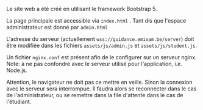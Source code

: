 Le site web a été créé en utilisant le framework Bootstrap 5. 

La page principale est accessible via `index.html` . Tant dis que l'espace administrateur est donné par `admin.html`

L'adresse du serveur (actuellement `wss://guidance.emixam.be/server`) doit être modifiée dans les fichiers `assets/js/admin.js` et `assets/js/student.js`.

Un fichier `nginx.conf` est présent afin de le configurer sur un serveur nginx. Note: à ne pas confondre avec le serveur utilisé pour l'application, i.e. Node.js. 

Attention, le navigateur ne doit pas ce mettre en veille. Sinon la connexion avec le serveur sera interrompue. Il faudra alors se reconnecter dans le cas de l'administrateur, ou se remettre dans la file d'attente dans le cas de l'étudiant.
